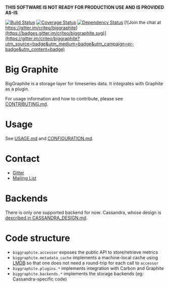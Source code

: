 **THIS SOFTWARE IS NOT READY FOR PRODUCTION USE AND IS PROVIDED AS-IS**

[![Build Status](https://travis-ci.org/criteo/biggraphite.svg?branch=master)](https://travis-ci.org/criteo/biggraphite)
[![Coverage Status](https://coveralls.io/repos/github/criteo/biggraphite/badge.svg)](https://coveralls.io/github/criteo/biggraphite?branch=master)
[![Dependency Status](https://gemnasium.com/badges/github.com/criteo/biggraphite.svg)](https://gemnasium.com/github.com/criteo/biggraphite)
[![Join the chat at https://gitter.im/criteo/biggraphite](https://badges.gitter.im/criteo/biggraphite.svg)](https://gitter.im/criteo/biggraphite?utm_source=badge&utm_medium=badge&utm_campaign=pr-badge&utm_content=badge)


# Big Graphite

BigGraphite is a storage layer for timeseries data. It integrates with Graphite as a plugin.

For usage information and how to contribute, please see [CONTRIBUTING.md](CONTRIBUTING.md).

# Usage

See [USAGE.md](USAGE.md) and [CONFIGURATION.md](CONFIGURATION.MD).

# Contact

- [Gitter](https://gitter.im/criteo/biggraphite)
- [Mailing List](https://groups.google.com/forum/#!forum/biggraphite)


# Backends

There is only one supported backend for now: Cassandra, whose design is [described in CASSANDRA_DESIGN.md](CASSANDRA_DESIGN.md).


# Code structure

- `biggraphite.accessor` exposes the public API to store/retrieve metrics
- `biggraphite.metadata_cache` implements a machine-local cache using [LMDB](https://lmdb.readthedocs.io) so that one does not need a round-trip for each call to `accessor`
- `biggraphite.plugins.*` implements integration with Carbon and Graphite
- `biggraphite.backends.*` implements the storage backends (eg: Cassandra-specific code)
